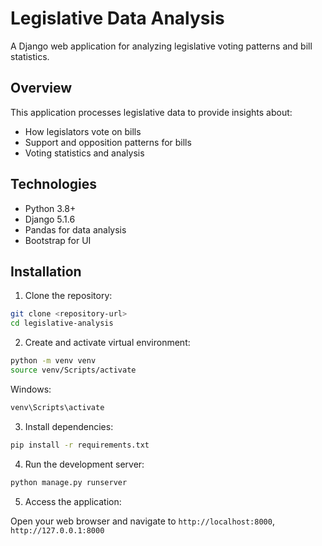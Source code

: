 # Legislative Data Analysis

A Django web application for analyzing legislative voting patterns and bill statistics.

## Overview

This application processes legislative data to provide insights about:
- How legislators vote on bills
- Support and opposition patterns for bills
- Voting statistics and analysis

## Technologies

- Python 3.8+
- Django 5.1.6
- Pandas for data analysis
- Bootstrap for UI


## Installation

1. Clone the repository:

```bash
git clone <repository-url>
cd legislative-analysis
```


2. Create and activate virtual environment:

```bash
python -m venv venv
source venv/Scripts/activate
```

Windows:
```bash
venv\Scripts\activate
```

3. Install dependencies:

```bash
pip install -r requirements.txt
```

4. Run the development server:

```bash
python manage.py runserver
```

5. Access the application:

Open your web browser and navigate to `http://localhost:8000`, `http://127.0.0.1:8000`
